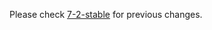 
Please check [7-2-stable](https://github.com/rails/rails/blob/7-2-stable/activemodel/CHANGELOG.md) for previous changes.
